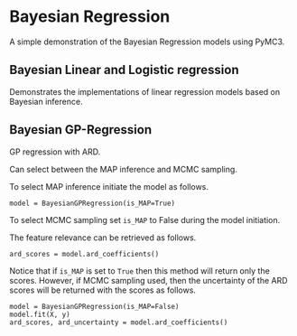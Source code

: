 
# Bayesian Regression

A simple demonstration of the Bayesian Regression models using PyMC3.

## Bayesian Linear and Logistic regression

Demonstrates the implementations of linear regression models based on Bayesian inference.

## Bayesian GP-Regression 

GP regression with ARD. 

Can select between the MAP inference and MCMC sampling. 

To select MAP inference initiate the model as follows.

    model = BayesianGPRegression(is_MAP=True)

To select MCMC sampling set `is_MAP` to False during the model initiation. 

The feature relevance can be retrieved as follows.

    ard_scores = model.ard_coefficients()

Notice that if `is_MAP` is set to `True` then this method will return only the scores. However, if MCMC sampling used, then the uncertainty of the ARD scores will be returned with the scores as follows.

    model = BayesianGPRegression(is_MAP=False)
    model.fit(X, y)
    ard_scores, ard_uncertainty = model.ard_coefficients()
